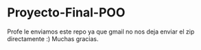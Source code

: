 # Proyecto-Final-POO

Profe le enviamos este repo ya que gmail no nos deja enviar el zip directamente :) 
Muchas gracias.
